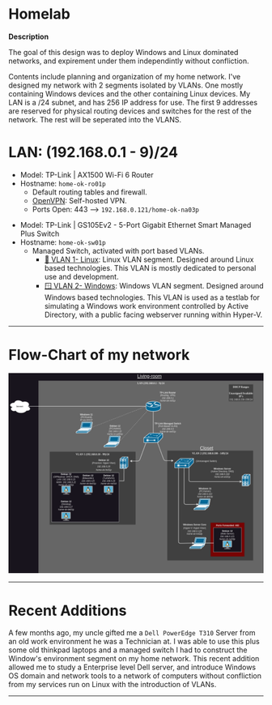 # Homelab

**Description**

The goal of this design was to deploy Windows and Linux dominated networks, and expirement under them independintly without confliction.


Contents include planning and organization of my home network. I've designed my network with 2 segments isolated by VLANs. One mostly containing Windows devices and the other containing Linux devices. My LAN is a /24 subnet, and has 256 IP address for use. The first 9 addresses are reserved for physical routing devices and switches for the rest of the network. The rest will be seperated into the VLANS.

# LAN: (192.168.0.1 - 9)/24

- Model: TP-Link | AX1500 Wi-Fi 6 Router
- Hostname: `home-ok-ro01p`
  - Default routing tables and firewall.
  - [OpenVPN](https://github.com/OpenVPN/openvpn): Self-hosted VPN.
  - Ports Open: 443 --> `192.168.0.121/home-ok-na03p`
>
- Model: TP-Link | GS105Ev2 - 5-Port Gigabit Ethernet Smart Managed Plus Switch
- Hostname: `home-ok-sw01p`
  - Managed Switch, activated with port based VLANs.
    - [🐧 VLAN 1- Linux](https://github.com/allenc125789/Homelab/blob/main/VLANs/Linux-VLAN.md#description): Linux VLAN segment. Designed around Linux based technologies. This VLAN is mostly dedicated to personal use and development.
    - [🪟 VLAN 2- Windows](https://github.com/allenc125789/Homelab/blob/main/VLANs/Windows-VLAN.md#description): Windows VLAN segment. Designed around Windows based technologies. This VLAN is used as a testlab for simulating a Windows work environment controlled by Active Directory, with a public facing webserver running within Hyper-V.
______________________________________________________________________________

# Flow-Chart of my network

![Network flowchart.](https://github.com/allenc125789/Homelab/blob/main/images/Network-FlowChart.png)
______________________________________________________________________________

# Recent Additions

A few months ago, my uncle gifted me a `Dell PowerEdge T310` Server from an old work environment he was a Technician at. I was able to use this plus some old thinkpad laptops and a managed switch I had to construct the Window's environment segment on my home network. This recent addition allowed me to study a Enterprise level Dell server, and introduce Windows OS domain and network tools to a network of computers without confliction from my services run on Linux with the introduction of VLANs.
______________________________________________________________________________
